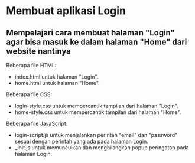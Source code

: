 # Membuat aplikasi Login
Mempelajari cara membuat halaman "Login" agar bisa masuk ke dalam halaman "Home" dari website nantinya
--
Beberapa file HTML:
- index.html untuk halaman "Login".
- home.html untuk halaman "Home".

Beberapa file CSS:
- login-style.css untuk mempercantik tampilan dari halaman "Login".
- home-style.css untuk mempercantik tampilan dari halaman "Home".

Beberapa file JavaScript:
- login-script.js untuk menjalankan perintah "email" dan "password" sesuai dengan perintah yang ada pada halaman Login.
- _init.js untuk memunculkan dan menghilangkan popup peringatan pada halaman Login.
